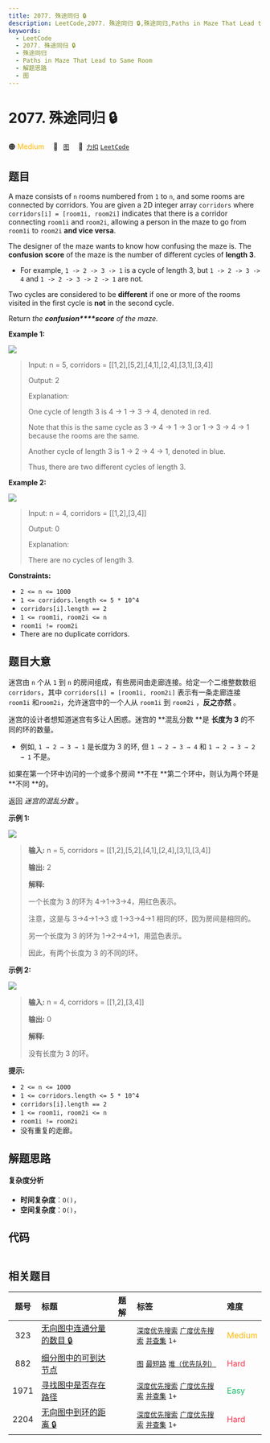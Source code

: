 ```yaml
---
title: 2077. 殊途同归 🔒
description: LeetCode,2077. 殊途同归 🔒,殊途同归,Paths in Maze That Lead to Same Room,解题思路,图
keywords:
  - LeetCode
  - 2077. 殊途同归 🔒
  - 殊途同归
  - Paths in Maze That Lead to Same Room
  - 解题思路
  - 图
---
```


# 2077. 殊途同归 🔒

🟠 <font color=#ffb800>Medium</font>&emsp; 🔖&ensp; [`图`](/tag/graph.md)&emsp; 🔗&ensp;[`力扣`](https://leetcode.cn/problems/paths-in-maze-that-lead-to-same-room) [`LeetCode`](https://leetcode.com/problems/paths-in-maze-that-lead-to-same-room)

## 题目

A maze consists of `n` rooms numbered from `1` to `n`, and some rooms are
connected by corridors. You are given a 2D integer array `corridors` where
`corridors[i] = [room1i, room2i]` indicates that there is a corridor
connecting `room1i` and `room2i`, allowing a person in the maze to go from
`room1i` to `room2i` **and vice versa**.

The designer of the maze wants to know how confusing the maze is. The
**confusion** **score** of the maze is the number of different cycles of
**length 3**.

  * For example, `1 -> 2 -> 3 -> 1` is a cycle of length 3, but `1 -> 2 -> 3 -> 4` and `1 -> 2 -> 3 -> 2 -> 1` are not.

Two cycles are considered to be **different** if one or more of the rooms
visited in the first cycle is **not** in the second cycle.

Return _the_ _**confusion****score** of the maze._



**Example 1:**

![](https://fastly.jsdelivr.net/gh/doocs/leetcode@main/solution/2000-2099/2077.Paths%20in%20Maze%20That%20Lead%20to%20Same%20Room/images/image-20211114164827-1.png)

> Input: n = 5, corridors = [[1,2],[5,2],[4,1],[2,4],[3,1],[3,4]]
> 
> Output: 2
> 
> Explanation:
> 
> One cycle of length 3 is 4 -> 1 -> 3 -> 4, denoted in red.
> 
> Note that this is the same cycle as 3 -> 4 -> 1 -> 3 or 1 -> 3 -> 4 -> 1 because the rooms are the same.
> 
> Another cycle of length 3 is 1 -> 2 -> 4 -> 1, denoted in blue.
> 
> Thus, there are two different cycles of length 3.

**Example 2:**

![](https://fastly.jsdelivr.net/gh/doocs/leetcode@main/solution/2000-2099/2077.Paths%20in%20Maze%20That%20Lead%20to%20Same%20Room/images/image-20211114164851-2.png)

> Input: n = 4, corridors = [[1,2],[3,4]]
> 
> Output: 0
> 
> Explanation:
> 
> There are no cycles of length 3.

**Constraints:**

  * `2 <= n <= 1000`
  * `1 <= corridors.length <= 5 * 10^4`
  * `corridors[i].length == 2`
  * `1 <= room1i, room2i <= n`
  * `room1i != room2i`
  * There are no duplicate corridors.


## 题目大意

迷宫由 `n` 个从 `1` 到 `n` 的房间组成，有些房间由走廊连接。给定一个二维整数数组 `corridors`，其中 `corridors[i] =
[room1i, room2i]` 表示有一条走廊连接 `room1i` 和`room2i`，允许迷宫中的一个人从 `room1i` 到 `room2i`
，**反之亦然** 。

迷宫的设计者想知道迷宫有多让人困惑。迷宫的 **混乱分数  **是 **长度为 3** 的不同的环的数量。

  * 例如, `1 → 2 → 3 → 1` 是长度为 3 的环, 但 `1 → 2 → 3 → 4` 和 `1 → 2 → 3 → 2 → 1` 不是。

如果在第一个环中访问的一个或多个房间 **不在  **第二个环中，则认为两个环是 **不同  **的。

返回 _迷宫的混乱分数_ 。

**示例 1:**

![](https://fastly.jsdelivr.net/gh/doocs/leetcode@main/solution/2000-2099/2077.Paths%20in%20Maze%20That%20Lead%20to%20Same%20Room/images/image-20211114164827-1.png)

> 
> 
> 
> 
> 
> **输入:** n = 5, corridors = [[1,2],[5,2],[4,1],[2,4],[3,1],[3,4]]
> 
> **输出:** 2
> 
> **解释:**
> 
> 一个长度为 3 的环为 4→1→3→4，用红色表示。
> 
> 注意，这是与 3→4→1→3 或 1→3→4→1 相同的环，因为房间是相同的。
> 
> 另一个长度为 3 的环为 1→2→4→1，用蓝色表示。
> 
> 因此，有两个长度为 3 的不同的环。
> 
> 

**示例  2:**

![](https://fastly.jsdelivr.net/gh/doocs/leetcode@main/solution/2000-2099/2077.Paths%20in%20Maze%20That%20Lead%20to%20Same%20Room/images/image-20211114164851-2.png)

> 
> 
> 
> 
> 
> **输入:** n = 4, corridors = [[1,2],[3,4]]
> 
> **输出:** 0
> 
> **解释:**
> 
> 没有长度为 3 的环。



**提示:**

  * `2 <= n <= 1000`
  * `1 <= corridors.length <= 5 * 10^4`
  * `corridors[i].length == 2`
  * `1 <= room1i, room2i <= n`
  * `room1i != room2i`
  * 没有重复的走廊。


## 解题思路

#### 复杂度分析

- **时间复杂度**：`O()`，
- **空间复杂度**：`O()`，

## 代码

```javascript

```

## 相关题目

<!-- prettier-ignore -->
| 题号 | 标题 | 题解 | 标签 | 难度 |
| :------: | :------ | :------: | :------ | :------ |
| 323 | [无向图中连通分量的数目 🔒](https://leetcode.com/problems/number-of-connected-components-in-an-undirected-graph) |  |  [`深度优先搜索`](/tag/depth-first-search.md) [`广度优先搜索`](/tag/breadth-first-search.md) [`并查集`](/tag/union-find.md) `1+` | <font color=#ffb800>Medium</font> |
| 882 | [细分图中的可到达节点](https://leetcode.com/problems/reachable-nodes-in-subdivided-graph) |  |  [`图`](/tag/graph.md) [`最短路`](/tag/shortest-path.md) [`堆（优先队列）`](/tag/heap-priority-queue.md) | <font color=#ff334b>Hard</font> |
| 1971 | [寻找图中是否存在路径](https://leetcode.com/problems/find-if-path-exists-in-graph) |  |  [`深度优先搜索`](/tag/depth-first-search.md) [`广度优先搜索`](/tag/breadth-first-search.md) [`并查集`](/tag/union-find.md) `1+` | <font color=#15bd66>Easy</font> |
| 2204 | [无向图中到环的距离 🔒](https://leetcode.com/problems/distance-to-a-cycle-in-undirected-graph) |  |  [`深度优先搜索`](/tag/depth-first-search.md) [`广度优先搜索`](/tag/breadth-first-search.md) [`并查集`](/tag/union-find.md) `1+` | <font color=#ff334b>Hard</font> |
